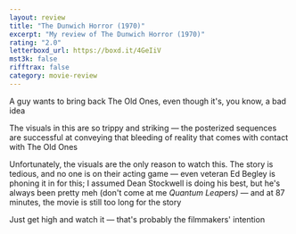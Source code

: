 ```yaml
---
layout: review
title: "The Dunwich Horror (1970)"
excerpt: "My review of The Dunwich Horror (1970)"
rating: "2.0"
letterboxd_url: https://boxd.it/4GeIiV
mst3k: false
rifftrax: false
category: movie-review
---
```


A guy wants to bring back The Old Ones, even though it's, you know, a bad idea

The visuals in this are so trippy and striking — the posterized sequences are successful at conveying that bleeding of reality that comes with contact with The Old Ones

Unfortunately, the visuals are the only reason to watch this. The story is tedious, and no one is on their acting game — even veteran Ed Begley is phoning it in for this; I assumed Dean Stockwell is doing his best, but he's always been pretty meh (don't come at me <i>Quantum Leap</i>ers<i>)</i> — and at 87 minutes, the movie is still too long for the story

Just get high and watch it — that's probably the filmmakers' intention
